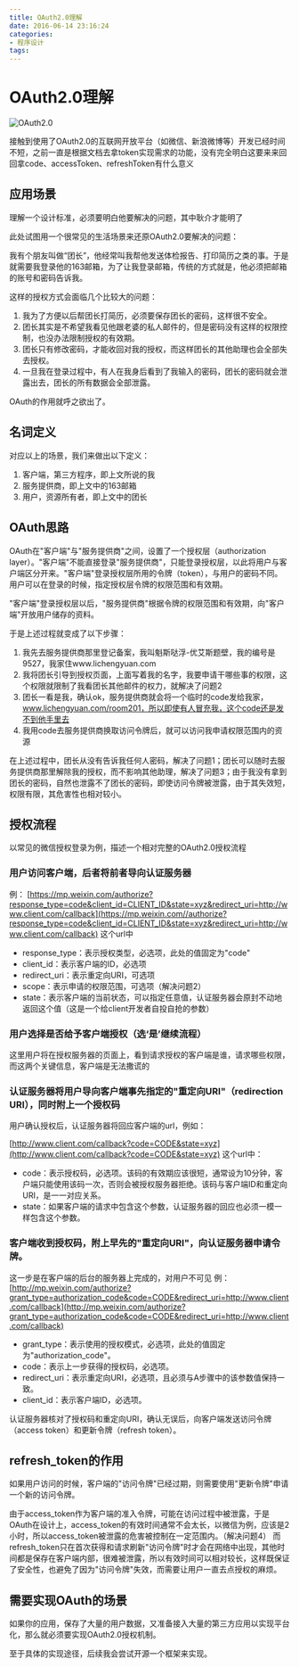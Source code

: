 ```yaml
---
title: OAuth2.0理解
date: 2016-06-14 23:16:24
categories: 
- 程序设计
tags:
---
```


# OAuth2.0理解

![OAuth2.0](http://image.beekka.com/blog/2014/bg2014051201.png)

接触到使用了OAuth2.0的互联网开放平台（如微信、新浪微博等）开发已经时间不短，之前一直是根据文档去拿token实现需求的功能，没有完全明白这要来来回回拿code、accessToken、refreshToken有什么意义

## 应用场景

理解一个设计标准，必须要明白他要解决的问题，其中耿介才能明了

此处试图用一个很常见的生活场景来还原OAuth2.0要解决的问题：

我有个朋友叫做“团长”，他经常叫我帮他发送体检报告、打印简历之类的事。于是就需要我登录他的163邮箱，为了让我登录邮箱，传统的方式就是，他必须把邮箱的账号和密码告诉我。

这样的授权方式会面临几个比较大的问题：

1. 我为了方便以后帮团长打简历，必须要保存团长的密码，这样很不安全。
2. 团长其实是不希望我看见他跟老婆的私人邮件的，但是密码没有这样的权限控制，也没办法限制授权的有效期。
3. 团长只有修改密码，才能收回对我的授权，而这样团长的其他助理也会全部失去授权。
4. 一旦我在登录过程中，有人在我身后看到了我输入的密码，团长的密码就会泄露出去，团长的所有数据会全部泄露。

OAuth的作用就呼之欲出了。

## 名词定义

对应以上的场景，我们来做出以下定义：

1. 客户端，第三方程序，即上文所说的我
2. 服务提供商，即上文中的163邮箱
3. 用户，资源所有者，即上文中的团长

## OAuth思路

OAuth在"客户端"与"服务提供商"之间，设置了一个授权层（authorization layer）。"客户端"不能直接登录"服务提供商"，只能登录授权层，以此将用户与客户端区分开来。"客户端"登录授权层所用的令牌（token），与用户的密码不同。用户可以在登录的时候，指定授权层令牌的权限范围和有效期。

"客户端"登录授权层以后，"服务提供商"根据令牌的权限范围和有效期，向"客户端"开放用户储存的资料。

于是上述过程就变成了以下步骤：

1. 我先去服务提供商那里登记备案，我叫魁斯哒浮-优艾斯题壁，我的编号是9527，我家住www.lichengyuan.com
2. 我将团长引导到授权页面，上面写着我的名字，我要申请干哪些事的权限，这个权限就限制了我看团长其他邮件的权力，就解决了问题2
3. 团长一看是我，确认ok，服务提供商就会将一个临时的code发给我家，www.lichengyuan.com/room201，所以即使有人冒充我，这个code还是发不到他手里去
4. 我用code去服务提供商换取访问令牌后，就可以访问我申请权限范围内的资源

在上述过程中，团长从没有告诉我任何人密码，解决了问题1；团长可以随时去服务提供商那里解除我的授权，而不影响其他助理，解决了问题3；由于我没有拿到团长的密码，自然也泄露不了团长的密码，即使访问令牌被泄露，由于其失效短，权限有限，其危害性也相对较小。

## 授权流程

以常见的微信授权登录为例，描述一个相对完整的OAuth2.0授权流程

### 用户访问客户端，后者将前者导向认证服务器

例：
[https://mp.weixin.com/authorize?response_type=code&client_id=CLIENT_ID&state=xyz&redirect_uri=http://www.client.com/callback](https://mp.weixin.com//authorize?response_type=code&client_id=CLIENT_ID&state=xyz&redirect_uri=http://www.client.com/callback)
这个url中

* response_type：表示授权类型，必选项，此处的值固定为"code"
* client_id：表示客户端的ID，必选项
* redirect_uri：表示重定向URI，可选项
* scope：表示申请的权限范围，可选项（解决问题2）
* state：表示客户端的当前状态，可以指定任意值，认证服务器会原封不动地返回这个值（这是一个给client开发者自投自抢的参数）

### 用户选择是否给予客户端授权（选‘是’继续流程）

这里用户将在授权服务器的页面上，看到请求授权的客户端是谁，请求哪些权限，而这两个关键信息，客户端是无法撒谎的

### 认证服务器将用户导向客户端事先指定的"重定向URI"（redirection URI），同时附上一个授权码

用户确认授权后，认证服务器将回应客户端的url，例如：

[http://www.client.com/callback?code=CODE&state=xyz](http://www.client.com/callback?code=CODE&state=xyz)
这个url中：

* code：表示授权码，必选项。该码的有效期应该很短，通常设为10分钟，客户端只能使用该码一次，否则会被授权服务器拒绝。该码与客户端ID和重定向URI，是一一对应关系。
* state：如果客户端的请求中包含这个参数，认证服务器的回应也必须一模一样包含这个参数。

### 客户端收到授权码，附上早先的"重定向URI"，向认证服务器申请令牌。

这一步是在客户端的后台的服务器上完成的，对用户不可见
例：
[http://mp.weixin.com/authorize?grant_type=authorization_code&code=CODE&redirect_uri=http://www.client.com/callback](http://mp.weixin.com/authorize?grant_type=authorization_code&code=CODE&redirect_uri=http://www.client.com/callback)

* grant_type：表示使用的授权模式，必选项，此处的值固定为"authorization_code"。
* code：表示上一步获得的授权码，必选项。
* redirect_uri：表示重定向URI，必选项，且必须与A步骤中的该参数值保持一致。
* client_id：表示客户端ID，必选项。

认证服务器核对了授权码和重定向URI，确认无误后，向客户端发送访问令牌（access token）和更新令牌（refresh token）。

## refresh_token的作用

如果用户访问的时候，客户端的"访问令牌"已经过期，则需要使用"更新令牌"申请一个新的访问令牌。

由于access_token作为客户端的准入令牌，可能在访问过程中被泄露，于是OAuth在设计上，access_token的有效时间通常不会太长，以微信为例，应该是2小时，所以access_token被泄露的危害被控制在一定范围内。（解决问题4）
而refresh_token只在首次获得和请求刷新"访问令牌"时才会在网络中出现，其他时间都是保存在客户端内部，很难被泄露，所以有效时间可以相对较长，这样既保证了安全性，也避免了因为"访问令牌"失效，而需要让用户一直去点授权的麻烦。

## 需要实现OAuth的场景

如果你的应用，保存了大量的用户数据，又准备接入大量的第三方应用以实现平台化，那么就必须要实现OAuth2.0授权机制。

至于具体的实现途径，后续我会尝试开源一个框架来实现。
